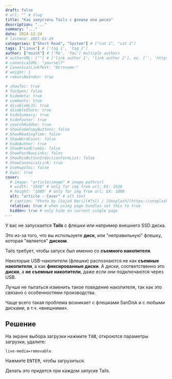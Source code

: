 ```yaml
---
draft: false
# url: "" # slug
title: "Как запустить Tails с флешки или диска"
description: "..."
summary: "..."
date: 2024-12-24
# lastmod: 2001-01-29
categories: ["Short Read", "System"] # ["cat 1", "cat 2"]
tags: ["Linux"] # ['tag 1', 'tag 2']
author: ["nozsh"] # ['Me', 'You'] multiple authors
# authorURL: [""] # ['link author 1', 'link author 2'], ex. ['', 'https://example.com']
# canonicalURL: "yourself"
# CanonicalLinkText: "Источник:"
# weight: 1
# robotsNoIndex: true

# showToc: true
# TocOpen: false
# hidemeta: true
# comments: true
# disableHLJS: true
# disableShare: true
# hideSummary: true
# hideFooter: true
# searchHidden: true
# ShowCodeCopyButtons: false
# ShowReadingTime: false
# ShowWordCount: false
# hideAuthor: true
# ShowBreadCrumbs: false
# ShowPostNavLinks: fales
# ShowRssButtonInSectionTermList: false
# ShowCanonicalLink: true
# UseHugoToc: false
# byai: true
cover:
  # image: "article/image" # image path/url
  # width: "1920" # only for img from url; EX: 1920
  # height: "1080" # only for img from url; EX: 1080
  alt: "article - Cover" # alt text
  # caption: "Photo by [Sajad Nori](#?sl) / [Unsplash](https://unsplash.com/?sl)" # display caption under cover
  relative: true # when using page bundles set this to true
  hidden: true # only hide on current single page
---
```


У вас не запускается **Tails** с флешки или например внешнего SSD диска.

Это из-за того, что вы используете **диск**, или "неправильную" флешку, которая "является" **диском**.

Tails требует, чтобы запуск был именно со **съемного накопителя**.

Некоторые USB-накопители (флешки) распознаются не как **съемные накопители**, а как **фиксированные диски**. А диски, соответственно это **диски**, а **не съемные накопители**, даже если они подключаются через USB.

Лучше не пытаться изменить такое поведение накопителя, так как это связано с особенностями производства.

Чаще всего такая проблема возникает с флешками SanDisk и с любыми дисками, в т.ч. «внешними».

## Решение

На экране выбора загрузки нажмите <kbd>TAB</kbd>, откроются параметры загрузки, удалите:

```text
live-media=removable
```

Нажмите <kbd>ENTER</kbd>, чтобы загрузиться.

Делать это придется при каждом запуске Tails.


